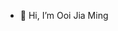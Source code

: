 - 👋 Hi, I’m Ooi Jia Ming


<!---
mjia0730/mjia0730 is a ✨ special ✨ repository because its `README.md` (this file) appears on your GitHub profile.
You can click the Preview link to take a look at your changes.
--->
